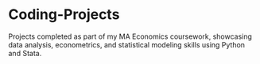 # Coding-Projects
Projects completed as part of my MA Economics coursework, showcasing data analysis, econometrics, and statistical modeling skills using Python and Stata.
